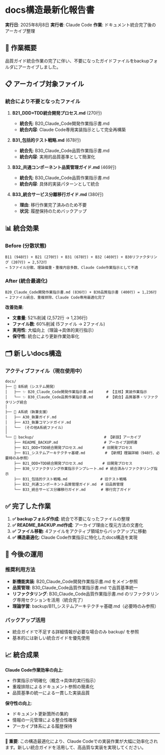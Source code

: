 # docs構造最新化報告書

**実行日**: 2025年8月8日
**実行者**: Claude Code
**作業**: ドキュメント統合完了後のアーカイブ整理

## 🎯 作業概要

品質ガイド統合作業の完了に伴い、不要になったガイドファイルをbackupフォルダにアーカイブしました。

## 📋 アーカイブ対象ファイル

### 統合により不要となったファイル
1. **B21_DDD+TDD統合開発プロセス.md** (270行)
   - **統合先**: B20_Claude_Code開発作業指示書.md
   - **統合内容**: Claude Code専用実装指示として完全再構築

2. **B31_包括的テスト戦略.md** (678行)
   - **統合先**: B30_Claude_Code品質作業指示書.md
   - **統合内容**: 実用的品質基準として簡潔化

3. **B32_共通コンポーネント品質管理ガイド.md** (469行)
   - **統合先**: B30_Claude_Code品質作業指示書.md
   - **統合内容**: 具体的実装パターンとして統合

4. **B33_統合サービス分離移行ガイド.md** (380行)
   - **理由**: 移行作業完了済みのため不要
   - **状況**: 履歴保持のためバックアップ

## 📊 統合効果

### Before (分散状態)
```
B11 (948行) + B21 (270行) + B31 (678行) + B32 (469行) + B30リファクタリング (207行) = 2,572行
→ 5ファイル分散、理論偏重・重複内容多数、Claude Code作業指示として不適
```

### After (統合最適化)
```
B20_Claude_Code開発作業指示書.md (836行) + B30品質指示書 (400行) = 1,236行
→ 2ファイル統合、重複排除、Claude Code専用最適化完了
```

**改善効果**:
- **文書量**: 52%削減 (2,572行 → 1,236行)
- **ファイル数**: 60%削減 (5ファイル → 2ファイル)
- **実用性**: 大幅向上（理論→具体的実行指示）
- **保守性**: 統合により更新作業効率化

## 🗂️ 新しいdocs構造

### アクティブファイル（現在使用中）
```
docs/
├── 📁 B系統（システム開発）
│   ├── ✨ B20_Claude_Code開発作業指示書.md      # 【主核】実装作業指示
│   └── ✨ B30_Claude_Code品質作業指示書.md      # 【統合】品質基準・リファクタリング統合
│
├── 📁 A系統（執筆支援）
│   ├── A30_執筆ガイド.md
│   ├── A33_執筆コマンドガイド.md
│   └── （その他A系統ファイル）
│
└── 📁 backup/                                # 【新設】アーカイブ
    ├── README_BACKUP.md                     # アーカイブ説明書
    ├── B21_DDD+TDD統合開発プロセス.md         # 旧開発プロセス
    ├── B11_システムアーキテクチャ基礎.md         # 【新規】理論詳細（948行、必要時のみ参照）
    ├── B21_DDD+TDD統合開発プロセス.md         # 旧開発プロセス
    ├── B30_リファクタリング作業指示テンプレート.md # 統合済みリファクタリング指示
    ├── B31_包括的テスト戦略.md               # 旧テスト戦略
    ├── B32_共通コンポーネント品質管理ガイド.md  # 旧品質管理
    └── B33_統合サービス分離移行ガイド.md       # 移行完了ガイド
```

## ✅ 完了した作業

1. **✅ backupフォルダ作成**: 統合で不要になったファイルの整理
2. **✅ README_BACKUP.md作成**: アーカイブ理由と復元方法の文書化
3. **✅ ファイル移動**: 4ファイルをアクティブ領域からバックアップに移動
4. **✅ 構造最適化**: Claude Code作業指示に特化したdocs構造を実現

## 🚀 今後の運用

### 推奨利用方法
- **新機能実装**: B20_Claude_Code開発作業指示書.md をメイン参照
- **品質管理**: B30_Claude_Code品質作業指示書.md で品質基準統一
- **リファクタリング**: B30_Claude_Code品質作業指示書.md のリファクタリング専用セクションを活用（統合完了）
- **理論学習**: backup/B11_システムアーキテクチャ基礎.md（必要時のみ参照）

### バックアップ活用
- 統合ガイドで不足する詳細情報が必要な場合のみ backup/ を参照
- 基本的には新しい統合ガイドを優先使用

## 📈 統合成果

**Claude Code作業効率の向上**:
- 作業指示が明確化（概念→具体的実行指示）
- 重複排除によるドキュメント参照の簡素化
- 品質基準の統一による一貫した実装品質

**保守性の向上**:
- ドキュメント更新箇所の集約
- 情報の一元管理による整合性確保
- アーカイブ体系による履歴保持

---

**💎 重要**: この構造最適化により、Claude Codeでの実装作業が大幅に効率化されます。新しい統合ガイドを活用して、高品質な実装を実現してください。
